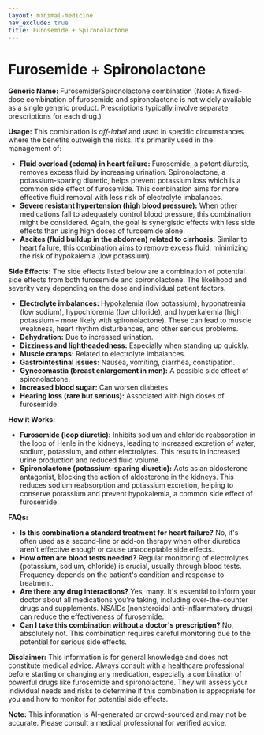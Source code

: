 ```yaml
---
layout: minimal-medicine
nav_exclude: true
title: Furosemide + Spironolactone
---
```


# Furosemide + Spironolactone

**Generic Name:** Furosemide/Spironolactone combination (Note:  A fixed-dose combination of furosemide and spironolactone is not widely available as a single generic product.  Prescriptions typically involve separate prescriptions for each drug.)

**Usage:**  This combination is *off-label* and used in specific circumstances where the benefits outweigh the risks.  It's primarily used in the management of:

* **Fluid overload (edema) in heart failure:** Furosemide, a potent diuretic, removes excess fluid by increasing urination. Spironolactone, a potassium-sparing diuretic, helps prevent potassium loss which is a common side effect of furosemide.  This combination aims for more effective fluid removal with less risk of electrolyte imbalances.
* **Severe resistant hypertension (high blood pressure):**  When other medications fail to adequately control blood pressure, this combination might be considered. Again, the goal is synergistic effects with less side effects than using high doses of furosemide alone.
* **Ascites (fluid buildup in the abdomen) related to cirrhosis:**  Similar to heart failure, this combination aims to remove excess fluid, minimizing the risk of hypokalemia (low potassium).


**Side Effects:**  The side effects listed below are a combination of potential side effects from both furosemide and spironolactone. The likelihood and severity vary depending on the dose and individual patient factors.

* **Electrolyte imbalances:**  Hypokalemia (low potassium), hyponatremia (low sodium), hypochloremia (low chloride), and hyperkalemia (high potassium – more likely with spironolactone).  These can lead to muscle weakness, heart rhythm disturbances, and other serious problems.
* **Dehydration:**  Due to increased urination.
* **Dizziness and lightheadedness:**  Especially when standing up quickly.
* **Muscle cramps:** Related to electrolyte imbalances.
* **Gastrointestinal issues:** Nausea, vomiting, diarrhea, constipation.
* **Gynecomastia (breast enlargement in men):** A possible side effect of spironolactone.
* **Increased blood sugar:**  Can worsen diabetes.
* **Hearing loss (rare but serious):**  Associated with high doses of furosemide.


**How it Works:**

* **Furosemide (loop diuretic):** Inhibits sodium and chloride reabsorption in the loop of Henle in the kidneys, leading to increased excretion of water, sodium, potassium, and other electrolytes. This results in increased urine production and reduced fluid volume.
* **Spironolactone (potassium-sparing diuretic):** Acts as an aldosterone antagonist, blocking the action of aldosterone in the kidneys. This reduces sodium reabsorption and potassium excretion, helping to conserve potassium and prevent hypokalemia, a common side effect of furosemide.


**FAQs:**

* **Is this combination a standard treatment for heart failure?** No, it's often used as a second-line or add-on therapy when other diuretics aren't effective enough or cause unacceptable side effects.
* **How often are blood tests needed?**  Regular monitoring of electrolytes (potassium, sodium, chloride) is crucial, usually through blood tests.  Frequency depends on the patient's condition and response to treatment.
* **Are there any drug interactions?**  Yes, many.  It's essential to inform your doctor about all medications you're taking, including over-the-counter drugs and supplements.  NSAIDs (nonsteroidal anti-inflammatory drugs) can reduce the effectiveness of furosemide.
* **Can I take this combination without a doctor's prescription?** No, absolutely not.  This combination requires careful monitoring due to the potential for serious side effects.


**Disclaimer:** This information is for general knowledge and does not constitute medical advice.  Always consult with a healthcare professional before starting or changing any medication, especially a combination of powerful drugs like furosemide and spironolactone.  They will assess your individual needs and risks to determine if this combination is appropriate for you and how to monitor for potential side effects.


**Note:** This information is AI-generated or crowd-sourced and may not be accurate. Please consult a medical professional for verified advice.